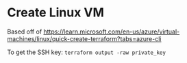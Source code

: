 # Create Linux VM

Based off of https://learn.microsoft.com/en-us/azure/virtual-machines/linux/quick-create-terraform?tabs=azure-cli

To get the SSH key: `terraform output -raw private_key`
